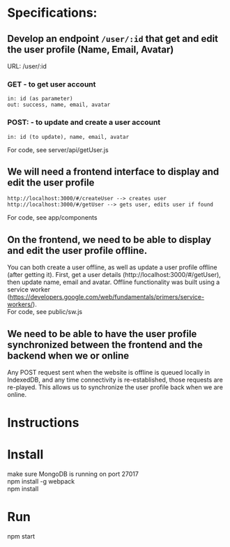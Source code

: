 

# Specifications:
## Develop an endpoint `/user/:id` that get and edit the user profile (Name, Email, Avatar) 

URL: /user/:id 
### GET  - to get user account
	in: id (as parameter)
	out: success, name, email, avatar  
### POST: - to update and create a user account 
	in: id (to update), name, email, avatar  
For code, see server/api/getUser.js

## We will need a frontend interface to display and edit the user profile
	http://localhost:3000/#/createUser --> creates user  
	http://localhost:3000/#/getUser --> gets user, edits user if found
For code, see app/components

## On the frontend, we need to be able to display and edit the user profile offline.
You can both create a user offline, as well as update a user profile offline (after getting it). First, get a user details (http://localhost:3000/#/getUser), then update name, email and avatar. Offline functionality was built using a service worker (https://developers.google.com/web/fundamentals/primers/service-workers/).  
For code, see public/sw.js

## We need to be able to have the user profile synchronized between the frontend and the backend when we or online
Any POST request sent when the website is offline is queued locally in IndexedDB, and any time connectivity is re-established, those requests are re-played. This allows us to synchronize the user profile back when we are online. 


# Instructions
Install
=======
make sure MongoDB is running on port 27017  
npm install -g webpack  
npm install  

Run
====
npm start
